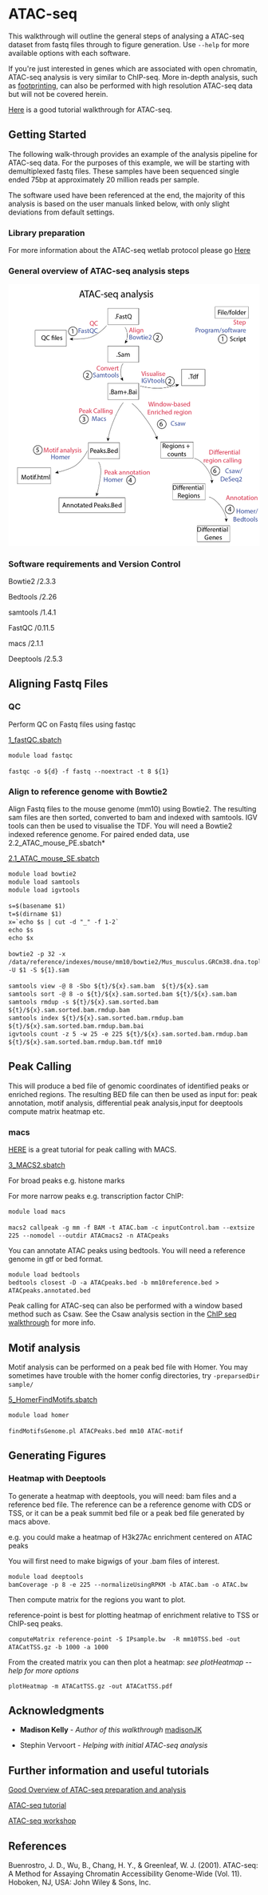 # ATAC-seq

This walkthrough will outline the general steps of analysing a ATAC-seq dataset from fastq files through to figure generation. 
Use ```--help``` for more available options with each software. 

If you're just interested in genes which are associated with open chromatin, ATAC-seq analysis is very similar to ChIP-seq.
More in-depth analysis, such as [footprinting](https://bioinformatics-core-shared-training.github.io/cruk-summer-school-2018/ChIP/Practicals/Practical10_ATAC-seq_analysis_SS.html), can also be performed with high resolution ATAC-seq data but will not be covered herein. 

[Here](https://informatics.fas.harvard.edu/atac-seq-guidelines.html) is a good tutorial walkthrough for ATAC-seq.


## Getting Started

The following walk-through provides an example of the analysis pipeline for ATAC-seq data. For the purposes of this example, we will be starting with demultiplexed fastq files. These samples have been sequenced single ended 75bp at approximately 20 million reads per sample. 

The software used have been referenced at the end, the majority of this analysis is based on the user manuals linked below, with only slight deviations from default settings.


### Library preparation
 
For more information about the ATAC-seq wetlab protocol please go [Here](https://www.ncbi.nlm.nih.gov/pmc/articles/PMC4374986/)


### General overview of ATAC-seq analysis steps

![GeneralOverview](ATAC-seq_Overview.png)


### Software requirements and Version Control

Bowtie2 /2.3.3

Bedtools /2.26

samtools /1.4.1

FastQC /0.11.5

macs /2.1.1

Deeptools /2.5.3


## Aligning Fastq Files

### QC
Perform QC on Fastq files using fastqc

[1_fastQC.sbatch](1_fastQC.sbatch)
```
module load fastqc

fastqc -o ${d} -f fastq --noextract -t 8 ${1}
```

### Align to reference genome with Bowtie2
Align Fastq files to the mouse genome (mm10) using Bowtie2. The resulting sam files are then sorted, converted to bam and indexed with samtools. IGV tools can then be used to visualise the TDF. You will need a Bowtie2 indexed reference genome. For paired ended data, use 2.2_ATAC_mouse_PE.sbatch*


[2.1_ATAC_mouse_SE.sbatch](2.1_ATAC_mouse_SE.sbatch)
```
module load bowtie2
module load samtools
module load igvtools

s=$(basename $1)
t=$(dirname $1)
x=`echo $s | cut -d "_" -f 1-2`
echo $s
echo $x

bowtie2 -p 32 -x /data/reference/indexes/mouse/mm10/bowtie2/Mus_musculus.GRCm38.dna.toplevel -U $1 -S ${1}.sam

samtools view -@ 8 -Sbo ${t}/${x}.sam.bam  ${t}/${x}.sam
samtools sort -@ 8 -o ${t}/${x}.sam.sorted.bam ${t}/${x}.sam.bam
samtools rmdup -s ${t}/${x}.sam.sorted.bam ${t}/${x}.sam.sorted.bam.rmdup.bam
samtools index ${t}/${x}.sam.sorted.bam.rmdup.bam ${t}/${x}.sam.sorted.bam.rmdup.bam.bai
igvtools count -z 5 -w 25 -e 225 ${t}/${x}.sam.sorted.bam.rmdup.bam ${t}/${x}.sam.sorted.bam.rmdup.bam.tdf mm10

```

## Peak Calling
This will produce a bed file of genomic coordinates of identified peaks or enriched regions. The resulting BED file can then be used as input for: peak annotation, motif analysis, differential peak analysis,input for deeptools compute matrix heatmap etc.

### macs
[HERE](https://hbctraining.github.io/Intro-to-ChIPseq/lessons/05_peak_calling_macs.html) is a great tutorial for peak calling with MACS. 

[3_MACS2.sbatch](3_MACS2.sbatch)

For broad peaks e.g. histone marks

For more narrow peaks e.g. transcription factor ChIP: 

```
module load macs

macs2 callpeak -g mm -f BAM -t ATAC.bam -c inputControl.bam --extsize 225 --nomodel --outdir ATACmacs2 -n ATACpeaks
```

You can annotate ATAC peaks using bedtools. You will need a reference genome in gtf or bed format. 

```
module load bedtools 
bedtools closest -D -a ATACpeaks.bed -b mm10reference.bed > ATACpeaks.annotated.bed

```

Peak calling for ATAC-seq can also be performed with a window based method such as Csaw. See the Csaw analysis section in the [ChIP seq walkthrough](https://github.com/madisonJK/ReferenceAnalysis/blob/master/ChIP-Seq/ChIPseq_WALKTHROUGH.md) for more info.

## Motif analysis

Motif analysis can be performed on a peak bed file with Homer. 
You may sometimes have trouble with the homer config directories, try ```-preparsedDir sample/```


[5_HomerFindMotifs.sbatch](5_HomerFindMotifs.sbatch)

```
module load homer

findMotifsGenome.pl ATACPeaks.bed mm10 ATAC-motif 
```

## Generating Figures

### Heatmap with Deeptools 

To generate a heatmap with deeptools, you will need: bam files and a reference bed file. The reference can be a reference genome with CDS or TSS, or it can be a peak summit bed file or a peak bed file generated by macs above. 

e.g. you could make a heatmap of H3k27Ac enrichment centered on ATAC peaks

You will first need to make bigwigs of your .bam files of interest. 

```
module load deeptools
bamCoverage -p 8 -e 225 --normalizeUsingRPKM -b ATAC.bam -o ATAC.bw
```

Then compute matrix for the regions you want to plot. 

reference-point is best for plotting heatmap of enrichment relative to TSS or ChIP-seq peaks. 

```
computeMatrix reference-point -S IPsample.bw  -R mm10TSS.bed -out ATACatTSS.gz -b 1000 -a 1000
```

From the created matrix you can then plot a heatmap:
*see plotHeatmap --help for more options*

```
plotHeatmap -m ATACatTSS.gz -out ATACatTSS.pdf   
``` 


## Acknowledgments


* **Madison Kelly** - *Author of this walkthrough* [madisonJK](https://github.com/madisonJK)

* Stephin Vervoort - *Helping with initial ATAC-seq analysis*


## Further information and useful tutorials

[Good Overview of ATAC-seq preparation and analysis](https://informatics.fas.harvard.edu/atac-seq-guidelines.html)

[ATAC-seq tutorial](https://bioinformatics-core-shared-training.github.io/cruk-summer-school-2018/ChIP/Practicals/Practical10_ATAC-seq_analysis_SS.html)

[ATAC-seq workshop](http://dors.weizmann.ac.il/course/ATAC-seq/ATAC_workshop_July2018_final.pdf)



## References

Buenrostro, J. D., Wu, B., Chang, H. Y., & Greenleaf, W. J. (2001). ATAC-seq: A Method for Assaying Chromatin Accessibility Genome-Wide (Vol. 11). Hoboken, NJ, USA: John Wiley & Sons, Inc.



